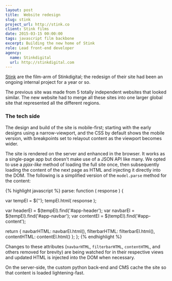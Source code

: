 ```yaml
---
layout: post
title:  Website redesign
slug: stink
project_url: http://stink.co
client: Stink films
date: 2015-03-15 00:00:00
tags: javascript film backbone
excerpt: Building the new home of Stink
role: Lead front-end developer
agency:
  name: Stinkdigital
  url: http://stinkdigital.com
---
```

[Stink](http://stink.co) are the film-arm of Stinkdigital; the redesign of their site had been an ongoing internal project for a year or so.

The previous site was made from 5 totally independent websites that looked similar. The new website had to merge all these sites into one larger global site that represented all the different regions.

### The tech side

The design and build of the site is mobile-first; starting with the early designs using a narrow-viewport, and the CSS by default shows the mobile version, with breakpoints set to relayout content as the viewport becomes wider.

The site is rendered on the server and enhanced in the browser. It works as a single-page app but doesn't make use of a JSON API like many. We opted to use a *pjax-like* method of loading the full site once, then subsequently loading the content of the next page as HTML and injecting it directly into the DOM. The following is a simplified version of the `model.parse` method for the content:

{% highlight javascript %}
parse: function ( response ) {

  var tempEl = $('<temp>');
  tempEl.html( response );

  var headerEl = $(tempEl).find('#app-header');
  var navbarEl = $(tempEl).find('#app-navbar');
  var contentEl = $(tempEl).find('#app-content');

  return {
    navbarHTML: navbarEl.html(),
    filterbarHTML: filterbarEl.html(),
    contentHTML: contentEl.html()
  };
};
{% endhighlight %}

Changes to these attributes (`navbarHTML`, `filterbarHTML`, `contentHTML`, and others removed for brevity) are being watched for in their respective views and updated HTML is injected into the DOM when necessary.

On the server-side, the custom python back-end and CMS cache the site so that content is loaded lightening-fast.
